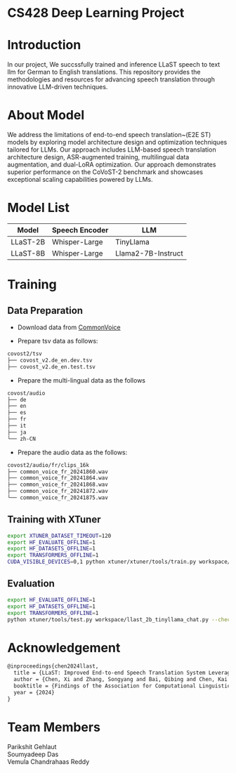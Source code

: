 # CS428 Deep Learning Project

# Introduction
In our project, We succssfully trained and inference LLaST speech to text llm for German to English translations. This repository provides the methodologies and resources for advancing speech translation through innovative LLM-driven techniques.

# About Model
We address the limitations of end-to-end speech translation~(E2E ST) models by exploring model architecture design and optimization techniques tailored for LLMs. Our approach includes LLM-based speech translation architecture design, ASR-augmented training, multilingual data augmentation, and dual-LoRA optimization. Our approach demonstrates superior performance on the CoVoST-2 benchmark and showcases exceptional scaling capabilities powered by LLMs.

# Model List

| Model         | Speech Encoder       | LLM           | 
|---------------|----------------------|---------------|
| LLaST-2B      | Whisper-Large        | TinyLlama              | 
| LLaST-8B      | Whisper-Large        | Llama2-7B-Instruct     | 


# Training

## Data Preparation
- Download data from [CommonVoice](https://commonvoice.mozilla.org/en/datasets)

- Prepare tsv data as follows:

```bash
covost2/tsv
├── covost_v2.de_en.dev.tsv
├── covost_v2.de_en.test.tsv
```

- Prepare the multi-lingual data as the follows

```bash
covost/audio
├── de
├── en
├── es
├── fr
├── it
├── ja
└── zh-CN
```

- Prepare the audio data as the follows:
```bash
covost2/audio/fr/clips_16k
├── common_voice_fr_20241860.wav
├── common_voice_fr_20241864.wav
├── common_voice_fr_20241868.wav
├── common_voice_fr_20241872.wav
└── common_voice_fr_20241875.wav
```

## Training with XTuner 
```bash
export XTUNER_DATASET_TIMEOUT=120
export HF_EVALUATE_OFFLINE=1 
export HF_DATASETS_OFFLINE=1 
export TRANSFORMERS_OFFLINE=1 
CUDA_VISIBLE_DEVICES=0,1 python xtuner/xtuner/tools/train.py workspace/llast_2b_tinyllama_chat.py --deepspeed deepspeed_zero2
```

## Evaluation
```bash
export HF_EVALUATE_OFFLINE=1 
export HF_DATASETS_OFFLINE=1 
export TRANSFORMERS_OFFLINE=1 
python xtuner/tools/test.py workspace/llast_2b_tinyllama_chat.py --checkpoint work_dir/xxxx/epoch_1.pth/mp_rank_00_model_states.pt
```

# Acknowledgement

```tex
@inproceedings{chen2024llast,
  title = {LLaST: Improved End-to-end Speech Translation System Leveraged by Large Language Models},
  author = {Chen, Xi and Zhang, Songyang and Bai, Qibing and Chen, Kai and Nakamura, Satoshi},
  booktitle = {Findings of the Association for Computational Linguistics (ACL),},
  year = {2024}
}
```

# Team Members
Parikshit Gehlaut    
Soumyadeep Das    
Vemula Chandrahaas Reddy   
